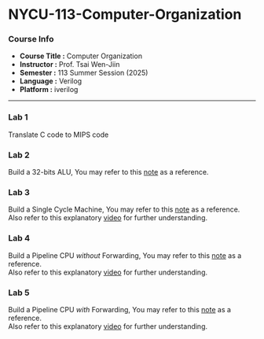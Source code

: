 # NYCU-113-Computer-Organization

### Course Info
- **Course Title :** Computer Organization
- **Instructor :** Prof. Tsai Wen-Jiin
- **Semester :** 113 Summer Session (2025)
- **Language :** Verilog
- **Platform :** iverilog

---

### Lab 1
Translate C code to MIPS code
### Lab 2
Build a 32-bits ALU, You may refer to this [note](https://hackmd.io/@andychiang4105/Bk5i6ABvxl) as a reference.
### Lab 3
Build a Single Cycle Machine, You may refer to this [note](https://hackmd.io/@andychiang4105/BydWRsZ_xx) as a reference.  
Also refer to this explanatory [video](https://youtu.be/jDzVFtFjaWY?si=TG5IGkbZ2ylf4vVl) for further understanding.

### Lab 4
Build a Pipeline CPU *without* Forwarding, You may refer to this [note](https://hackmd.io/@andychiang4105/Sk16n4OOee) as a reference.  
Also refer to this explanatory [video](https://youtu.be/cY0NMzF0rhA?si=BHAUuFuumrFZuZmr) for further understanding.

### Lab 5
Build a Pipeline CPU *with* Forwarding, You may refer to this [note](https://hackmd.io/@andychiang4105/r1uMHOuOlx) as a reference.  
Also refer to this explanatory [video](https://youtu.be/KrZ5ynWwVWU?si=M1dGH9ZIycSNJccR) for further understanding.
